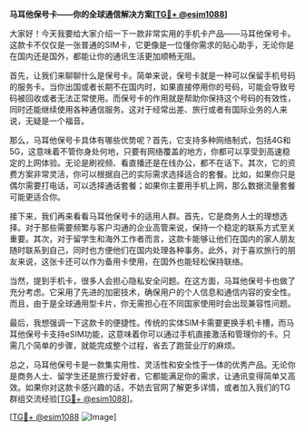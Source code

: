 **马耳他保号卡——你的全球通信解决方案[[TG💪+ @esim1088](https://t.me/s/esim1088)]**

大家好！今天我要给大家介绍一下一款非常实用的手机卡产品——马耳他保号卡。这款卡不仅仅是一张普通的SIM卡，它更像是一位懂你需求的贴心助手，无论你是在国内还是国外，都能让你的通讯生活更加顺畅无阻。

首先，让我们来聊聊什么是保号卡。简单来说，保号卡就是一种可以保留手机号码的服务卡。当你出国或者长期不在国内时，如果直接停用你的号码，可能会导致号码被回收或者无法正常使用。而保号卡的作用就是帮助你保持这个号码的有效性，同时还能继续使用各种通信服务。这对于经常出差、旅行或者有国际业务的人来说，无疑是一个福音。

那么，马耳他保号卡具体有哪些优势呢？首先，它支持多种网络制式，包括4G和5G，这意味着不管你身处何地，只要有网络覆盖的地方，你都可以享受到高速稳定的上网体验。无论是刷视频、看直播还是在线办公，都不在话下。其次，它的资费方案非常灵活，你可以根据自己的实际需求选择适合的套餐。比如，如果你只是偶尔需要打电话，可以选择通话套餐；如果你主要用手机上网，那么数据流量套餐可能更适合你。

接下来，我们再来看看马耳他保号卡的适用人群。首先，它是商务人士的理想选择。对于那些需要频繁与客户沟通的企业高管来说，保持一个稳定的联系方式至关重要。其次，对于留学生和海外工作者而言，这款卡能够让他们在国内的家人朋友随时联系到自己，同时也方便他们在国内处理各种事务。此外，对于喜欢旅行的朋友来说，这张卡还可以作为备用卡使用，在国外也能轻松保持联络。

当然，提到手机卡，很多人会担心隐私安全问题。在这方面，马耳他保号卡也做了充分考虑。它采用了先进的加密技术，确保用户的个人信息和通信内容的安全性。而且，由于是全球通用型卡片，你无需担心在不同国家使用时会出现兼容性问题。

最后，我想强调一下这款卡的便捷性。传统的实体SIM卡需要更换手机卡槽，而马耳他保号卡支持eSIM功能，这意味着你可以通过手机直接激活和管理你的卡。只需几个简单的步骤，就能完成整个过程，省去了跑营业厅的麻烦。

总之，马耳他保号卡是一款集实用性、灵活性和安全性于一体的优秀产品。无论你是商务人士、留学生还是旅行爱好者，它都能满足你的需求，让通讯变得简单又高效。如果你对这款卡感兴趣的话，不妨去官网了解更多详情，或者加入我们的TG群组交流经验[[TG💪+ @esim1088](https://t.me/s/esim1088)]。

[[TG💪+ @esim1088](https://t.me/s/esim1088) ![Image](https://i.postimg.cc/4NQfJmqS/Snipaste-2025-05-13-00-14-12.png)]